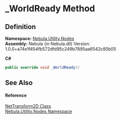 # _WorldReady Method




## Definition
**Namespace:** <a href="N_Nebula_Utility_Nodes">Nebula.Utility.Nodes</a>  
**Assembly:** Nebula (in Nebula.dll) Version: 1.0.0+a74e1f454fb572dfd95c249b7895aa6542c85b05

**C#**
``` C#
public override void _WorldReady()
```



## See Also


#### Reference
<a href="T_Nebula_Utility_Nodes_NetTransform2D">NetTransform2D Class</a>  
<a href="N_Nebula_Utility_Nodes">Nebula.Utility.Nodes Namespace</a>  
